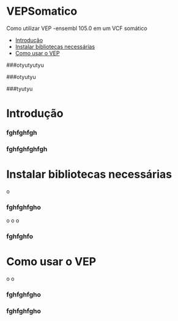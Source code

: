 # VEPSomatico
Como utilizar VEP -ensembl 105.0 em um VCF somático


- [Introdução](#introdução)
- [Instalar bibliotecas necessárias](#instalar-bibliotecas-necessárias)
- [Como usar o VEP](#como-usar-o-vep)


###otyutyutyu

###otyutyu

###tyutyu

# Introdução



### fghfghfgh

### fghfghfghfgh








# Instalar bibliotecas necessárias






o
### fghfghfgho
o
o
o
### fghfghfo


# Como usar o VEP

o
o
### fghfghfgho
### fghfghfgho
